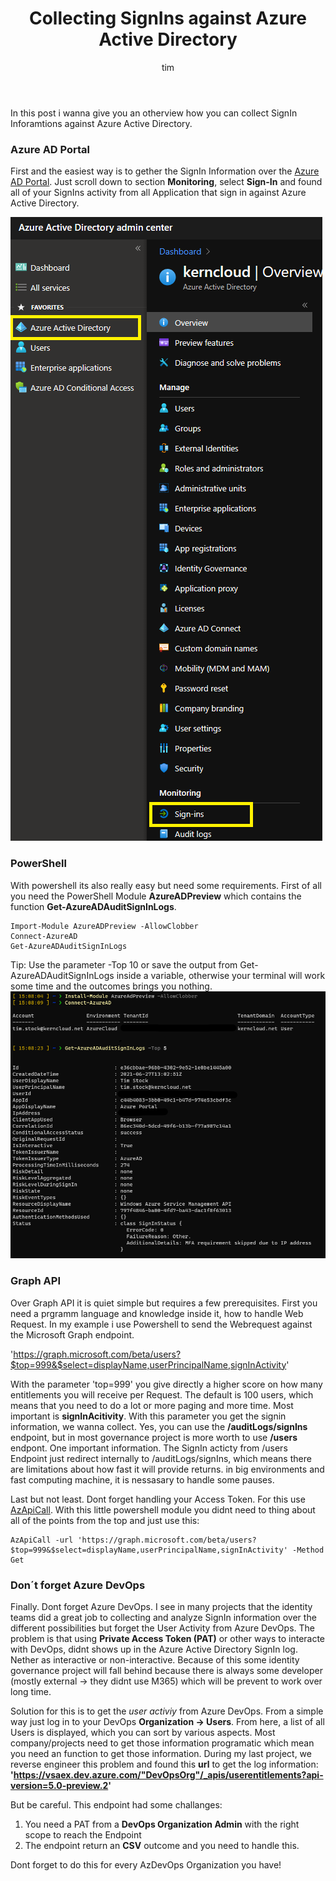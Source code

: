 ﻿---
layout: post
title:  "Collecting SignIns against Azure Active Directory"
author: tim
categories: [ AzureAD, SignInLogs]
image: assets/images/collectingSingInsagainstAzureAD\thumbnail.jpg
description: "How to collect SignIns against Azure Active Directory"
featured: true
hidden: false
---
In this post i wanna give you an otherview how you can collect SignIn Inforamtions against Azure Active Directory. 

### Azure AD Portal
First and the easiest way is to gether the SignIn Information over the [Azure AD Portal](https://aad.portal.azure.com). Just scroll down to section **Monitoring**, select **Sign-In** and found all of your SignIns activity from all Application that sign in against Azure Active Directory. 

![Azure Ad Portal](/assets/images/collectingSingInsagainstAzureAD/portal.png)

### PowerShell 
With powershell its also really easy but need some requirements. First of all you need the PowerShell Module **AzureADPreview** which contains the function **Get-AzureADAuditSignInLogs**. 

    Import-Module AzureADPreview -AllowClobber
    Connect-AzureAD
    Get-AzureADAuditSignInLogs

Tip: Use the parameter -Top 10 or save the output from Get-AzureADAuditSignInLogs inside a variable, otherwise your terminal will work some time and the outcomes brings you nothing.
![PowerShell](/assets/images/collectingSingInsagainstAzureAD/powershell.png)

### Graph API

Over Graph API it is quiet simple but requires a few prerequisites. First you need a prgramm language and knowledge inside it, how to handle Web Request. In my example i use Powershell to send the Webrequest against the Microsoft Graph endpoint. 

'https://graph.microsoft.com/beta/users?$top=999&$select=displayName,userPrincipalName,signInActivity'

With the parameter 'top=999' you give directly a higher score on how many entitlements you will receive per Request. The default is 100 users, which means that you need to do a lot or more paging and more time. 
Most important is **signInAcitivity**. With this parameter you get the signin information, we wanna collect.  Yes, you can use the **/auditLogs/signIns** endpoint, but in most governance project is more worth to use **/users** endpont. One important information. The SignIn acticty from /users Endpoint just redirect internally to /auditLogs/signIns, which means there are limitations about how fast it will provide returns. in big environments and fast computing machine, it is nessasary to handle some pauses. 

Last but not least. Dont forget handling your Access Token. For this use [AzApiCall](https://github.com/JulianHayward/AzAPICall). With this little powershell module you didnt need to thing about all of the points from the top and just use this: 

    AzApiCall -url 'https://graph.microsoft.com/beta/users?$top=999&$select=displayName,userPrincipalName,signInActivity' -Method Get 

### Don´t forget Azure DevOps
Finally. Dont forget Azure DevOps. I see in many projects that the identity teams did a great job to collecting and analyze SignIn information over the different possibilities but forget the User Activity from Azure DevOps. 
The problem is that using **Private Access Token (PAT)** or other ways to interacte with DevOps, didnt shows up in the Azure Active Directory SignIn log.  Nether as interactive or non-interactive.  Because of this some identity governance project will fall behind because there is always some developer (mostly external -> they didnt use M365) which will be prevent to work over long time. 

Solution for this is to get the *user activiy* from Azure DevOps. 
From a simple way just log in to your DevOps **Organization -> Users**. From here, a list of all Users is displayed, which you can sort by various aspects. 
Most company/projects need to get those information programatic which mean you need an function to get those information. During my last project, we reverse engineer this problem and found this **url** to get the log information: 
**'https://vsaex.dev.azure.com/"DevOpsOrg"/_apis/userentitlements?api-version=5.0-preview.2'**

But be careful. This endpoint had some challanges: 
1. You need a PAT from a **DevOps Organization Admin** with the right scope to reach the Endpoint
2. The endpoint return an **CSV** outcome and you need to handle this. 

Dont forget to do this for every AzDevOps Organization you have! 




